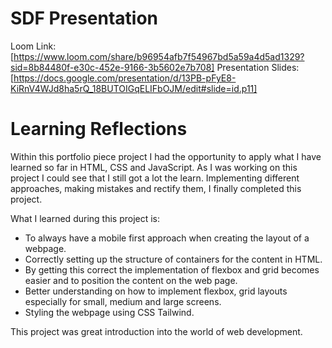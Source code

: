 # SDF Presentation

Loom Link: [https://www.loom.com/share/b96954afb7f54967bd5a59a4d5ad1329?sid=8b84480f-e30c-452e-9166-3b5602e7b708]
Presentation Slides: [https://docs.google.com/presentation/d/13PB-pFyE8-KiRnV4WJd8ha5rQ_18BUTOIGqELIFbOJM/edit#slide=id.p11]

# Learning Reflections

Within this portfolio piece project I had the opportunity to apply what I have learned so far in HTML, CSS and JavaScript.
As I was working on this project I could see that I still got a lot the learn. Implementing different approaches, making mistakes and rectify them, I finally completed this project.

What I learned during this project is:

- To always have a mobile first approach when creating the layout of a webpage.
- Correctly setting up the structure of containers for the content in HTML.
- By getting this correct the implementation of flexbox and grid becomes easier and to position the content on the web page.
- Better understanding on how to implement flexbox, grid layouts especially for small, medium and large screens.
- Styling the webpage using CSS Tailwind.

This project was great introduction into the world of web development.
